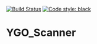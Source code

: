 [![Build Status](https://travis-ci.com/rerpha/YGO_Scanner.svg?token=fNqfGbHRMcWZpmSsWXkL&branch=master)](https://travis-ci.com/rerpha/YGO_Scanner)
[![Code style: black](https://img.shields.io/badge/code%20style-black-000000.svg)](https://github.com/python/black)


# YGO_Scanner

